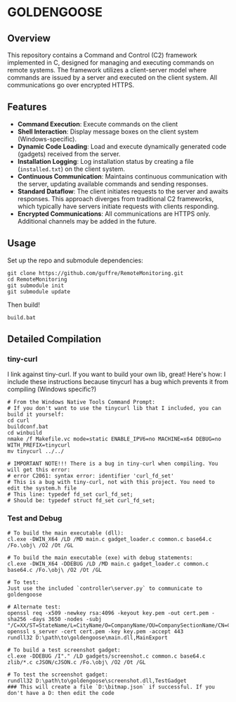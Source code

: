 # GOLDENGOOSE

## Overview

This repository contains a Command and Control (C2) framework implemented in C, designed for managing and executing commands on remote systems. The framework utilizes a client-server model where commands are issued by a server and executed on the client system. All communications go over encrypted HTTPS.

## Features

- **Command Execution**: Execute commands on the client
- **Shell Interaction**: Display message boxes on the client system (Windows-specific).
- **Dynamic Code Loading**: Load and execute dynamically generated code (gadgets) received from the server.
- **Installation Logging**: Log installation status by creating a file (`installed.txt`) on the client system.
- **Continuous Communication**: Maintains continuous communication with the server, updating available commands and sending responses.
- **Standard Dataflow**: The client initiates requests to the server and awaits responses. This approach diverges from traditional C2 frameworks, which typically have servers initiate requests with clients responding.
- **Encrypted Communications**: All communications are HTTPS only. Additional channels may be added in the future.


## Usage

Set up the repo and submodule dependencies:
```
git clone https://github.com/guffre/RemoteMonitoring.git
cd RemoteMonitoring
git submodule init
git submodule update
```

Then build!
```
build.bat
```

## Detailed Compilation

### tiny-curl
I link against tiny-curl. If you want to build your own lib, great! Here's how:
I include these instructions because tinycurl has a bug which prevents it from compiling (Windows specific?)
```
# From the Windows Native Tools Command Prompt:
# If you don't want to use the tinycurl lib that I included, you can build it yourself:
cd curl
buildconf.bat
cd winbuild
nmake /f Makefile.vc mode=static ENABLE_IPV6=no MACHINE=x64 DEBUG=no WITH_PREFIX=tinycurl
mv tinycurl ../../

# IMPORTANT NOTE!!! There is a bug in tiny-curl when compiling. You will get this error:
# error C2061: syntax error: identifier 'curl_fd_set'
# This is a bug with tiny-curl, not with this project. You need to edit the system.h file
# This line: typedef fd_set curl_fd_set;
# Should be: typedef struct fd_set curl_fd_set;
```

### Test and Debug
```
# To build the main executable (dll):
cl.exe -DWIN_X64 /LD /MD main.c gadget_loader.c common.c base64.c /Fo.\obj\ /O2 /Ot /GL

# To build the main executable (exe) with debug statements:
cl.exe -DWIN_X64 -DDEBUG /LD /MD main.c gadget_loader.c common.c base64.c /Fo.\obj\ /O2 /Ot /GL

# To test:
Just use the included `controller\server.py` to communicate to goldengoose

# Alternate test:
openssl req -x509 -newkey rsa:4096 -keyout key.pem -out cert.pem -sha256 -days 3650 -nodes -subj "/C=XX/ST=StateName/L=CityName/O=CompanyName/OU=CompanySectionName/CN=CommonNameOrHostname"
openssl s_server -cert cert.pem -key key.pem -accept 443
rundll32 D:\path\to\goldengoose\main.dll,MainExport

# To build a test screenshot gadget:
cl.exe -DDEBUG /I"." /LD gadgets/screenshot.c common.c base64.c zlib/*.c cJSON/cJSON.c /Fo.\obj\ /O2 /Ot /GL

# To test the screenshot gadget:
rundll32 D:\path\to\goldengoose\screenshot.dll,TestGadget
### This will create a file `D:\bitmap.json` if successful. If you don't have a D: then edit the code
```